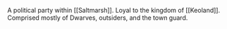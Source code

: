 A political party within [[Saltmarsh]]. Loyal to the kingdom of [[Keoland]]. Comprised mostly of Dwarves, outsiders, and the town guard. 